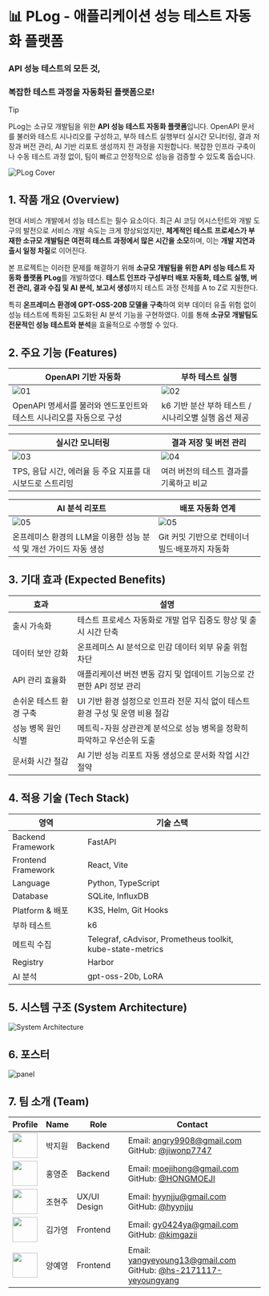 # 📊 PLog - 애플리케이션 성능 테스트 자동화 플랫폼

### API 성능 테스트의 모든 것,

### 복잡한 테스트 과정을 자동화된 플랫폼으로!

> [!TIP]
> PLog는 소규모 개발팀을 위한 **API 성능 테스트 자동화 플랫폼**입니다.
> OpenAPI 문서를 불러와 테스트 시나리오를 구성하고, 부하 테스트 실행부터 실시간 모니터링, 결과 저장과 버전 관리, AI 기반 리포트 생성까지 전 과정을 지원합니다.
> 복잡한 인프라 구축이나 수동 테스트 과정 없이, 팀이 빠르고 안정적으로 성능을 검증할 수 있도록 돕습니다.

![PLog Cover](./cover.png)

## 1. 작품 개요 (Overview)

현대 서비스 개발에서 성능 테스트는 필수 요소이다. 최근 AI 코딩 어시스턴트와 개발 도구의 발전으로 서비스 개발 속도는 크게 향상되었지만, **체계적인 테스트 프로세스가 부재한 소규모 개발팀은 여전히 테스트 과정에서 많은 시간을 소모**하며, 이는 **개발 지연과 출시 일정 차질**로 이어진다.

본 프로젝트는 이러한 문제를 해결하기 위해 **소규모 개발팀을 위한 API 성능 테스트 자동화 플랫폼 PLog**를 개발하였다. **테스트 인프라 구성부터 배포 자동화, 테스트 실행, 버전 관리, 결과 수집 및 AI 분석, 보고서 생성**까지 테스트 과정 전체를 A to Z로 지원한다.

특히 **온프레미스 환경에 GPT-OSS-20B 모델을 구축**하여 외부 데이터 유출 위험 없이 성능 테스트에 특화된 고도화된 AI 분석 기능을 구현하였다. 이를 통해 **소규모 개발팀도 전문적인 성능 테스트와 분석**을 효율적으로 수행할 수 있다.

## 2. 주요 기능 (Features)

| OpenAPI 기반 자동화                                                  | 부하 테스트 실행                                     |
| -------------------------------------------------------------------- | ---------------------------------------------------- |
| ![01](./01.png)                                                      | ![02](./02.png)                                      |
| OpenAPI 명세서를 불러와 엔드포인트와 테스트 시나리오를 자동으로 구성 | k6 기반 분산 부하 테스트 / 시나리오별 실행 옵션 제공 |

| 실시간 모니터링                                           | 결과 저장 및 버전 관리                  |
| --------------------------------------------------------- | --------------------------------------- |
| ![03](./03.png)                                           | ![04](./04.png)                         |
| TPS, 응답 시간, 에러율 등 주요 지표를 대시보드로 스트리밍 | 여러 버전의 테스트 결과를 기록하고 비교 |

| AI 분석 리포트                                                    | 배포 자동화 연계                                |
| ----------------------------------------------------------------- | ----------------------------------------------- |
| ![05](./05.png)                                                   | ![05](./05.png)                                 |
| 온프레미스 환경의 LLM을 이용한 성능 분석 및 개선 가이드 자동 생성 | Git 커밋 기반으로 컨테이너 빌드·배포까지 자동화 |

## 3. 기대 효과 (Expected Benefits)

| 효과                    | 설명                                                                           |
| ----------------------- | ------------------------------------------------------------------------------ |
| 출시 가속화             | 테스트 프로세스 자동화로 개발 업무 집중도 향상 및 출시 시간 단축               |
| 데이터 보안 강화        | 온프레미스 AI 분석으로 민감 데이터 외부 유출 위험 차단                         |
| API 관리 효율화         | 애플리케이션 버전 변동 감지 및 업데이트 기능으로 간편한 API 정보 관리          |
| 손쉬운 테스트 환경 구축 | UI 기반 환경 설정으로 인프라 전문 지식 없이 테스트 환경 구성 및 운영 비용 절감 |
| 성능 병목 원인 식별     | 메트릭-자원 상관관계 분석으로 성능 병목을 정확히 파악하고 우선순위 도출        |
| 문서화 시간 절감        | AI 기반 성능 리포트 자동 생성으로 문서화 작업 시간 절약                        |

## 4. 적용 기술 (Tech Stack)

| 영역               | 기술 스택                                                  |
| ------------------ | ---------------------------------------------------------- |
| Backend Framework  | FastAPI                                                    |
| Frontend Framework | React, Vite                                                |
| Language           | Python, TypeScript                                         |
| Database           | SQLite, InfluxDB                                           |
| Platform & 배포    | K3S, Helm, Git Hooks                                       |
| 부하 테스트        | k6                                                         |
| 메트릭 수집        | Telegraf, cAdvisor, Prometheus toolkit, kube-state-metrics |
| Registry           | Harbor                                                     |
| AI 분석            | gpt-oss-20b, LoRA                                          |

## 5. 시스템 구조 (System Architecture)

![System Architecture](./system_architecture.png)

## 6. 포스터

![panel](./panel.png)

## 7. 팀 소개 (Team)

| Profile                                                                          | Name   | Role         | Contact                                                                                                        |
| -------------------------------------------------------------------------------- | ------ | ------------ | -------------------------------------------------------------------------------------------------------------- |
| <img src="https://github.com/jiwonp7747.png" width="50" height="50">             | 박지원 | Backend      | Email: angry9908@gmail.com<br>GitHub: [@jiwonp7747](https://github.com/jiwonp7747)                             |
| <img src="https://github.com/HONGMOEJI.png" width="50" height="50">              | 홍영준 | Backend      | Email: moejihong@gmail.com<br>GitHub: [@HONGMOEJI](https://github.com/HONGMOEJI)                               |
| <img src="https://github.com/hyynjju.png" width="50" height="50">                | 조현주 | UX/UI Design | Email: hyynjju@gmail.com<br>GitHub: [@hyynjju](https://github.com/hyynjju)                                     |
| <img src="https://github.com/kimgazii.png" width="50" height="50">               | 김가영 | Frontend     | Email: gy0424ya@gmail.com <br>GitHub: [@kimgazii](https://github.com/kimgazii)                                 |
| <img src="https://github.com/hs-2171117-yeyoungyang.png" width="50" height="50"> | 양예영 | Frontend     | Email: yangyeyoung13@gmail.com<br>GitHub: [@hs-2171117-yeyoungyang](https://github.com/hs-2171117-yeyoungyang) |
